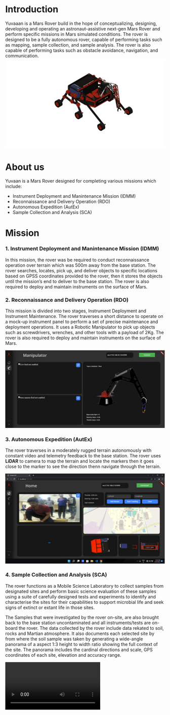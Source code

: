 # Introduction

<!-- []: # Title: Introduction
[]: # Date: 2019-01-01
[]: # Tags: introduction
[]: # Category: introduction
[]: # Slug: introduction -->

Yuvaaan is a Mars Rover build in the hope of conceptualizing, designing, developing and operating an astronaut-assistive next-gen Mars Rover and perform specific missions in Mars simulated conditions. The rover is designed to be a fully autonomous rover, capable of performing tasks such as mapping, sample collection, and sample analysis. The rover is also capable of performing tasks such as obstacle avoidance, navigation, and communication.
<img src="images\rover_arm_render.png">

<!-- <img src = "images\rover_arm_render.png"> -->

# About us

Yuvaan is a Mars Rover designed for completing various missions which include:

- Instrument Deployment and Manintenance Mission (IDMM)
- Reconnaissance and Delivery Operation (RDO)
- Autonomous Expedition (AutEx)
- Sample Collection and Analysis (SCA)
<!-- - Autonomous Object Localization -->

# Mission

### 1. <strong>Instrument Deployment and Manintenance Mission (IDMM) </strong>

In this mission, the rover was be required to conduct reconnaissance operation over terrain which was 500m away from the base station. The rover searches, locates, pick up, and deliver objects to specific locations based on GPSS coordinates provided to the rover, then it stores the objects until the mission’s end to deliver to the base station. The rover is also required to deploy and maintain instruments on the surface of Mars.

### 2. <strong>Reconnaissance and Delivery Operation (RDO) </strong>

This mission is divided into two stages, Instrument Deployment and Instrument Maintenance. The rover traverses a short distance to operate on a mock-up instrument panel to perform a set of precise maintenance and deployment operations. It uses a Robotic Manipulator to pick up objects such as screwdrivers, wrenches, and other tools with a payload of 2Kg. The rover is also required to deploy and maintain instruments on the surface of Mars.

<img src = "images\ARM_GUI.jpeg">

### 3. <strong>Autonomous Expedition (AutEx) </strong>

The rover traverses in a moderately rugged terrain autonomously with constant video and telemetry feedback to the base station. The rover uses <b>LiDAR</b> to camera to map the terrain and locate the markers then it goes close to the marker to see the direction thenn navigate through the terrain.

<img src = "images\auto_GUI.jpeg">

### 4. <strong>Sample Collection and Analysis (SCA) </strong>

The rover functions as a Mobile Science Laboratory to collect samples from designated sites and perform basic science evaluation of these samples using a suite of carefully designed tests and experiments to identify and characterise the sites for their capabilities to support microbial life and seek signs of extinct or extant life in those sites.

The Samples that were investigated by the rover on-site, are also brought back to the base station uncontaminated and all instruments/tests are on-board the rover. The data collected by the rover include data rekated to soil, rocks and Martian atmosphere. It also documents each selected site by from where the soil sample was taken by generating a wide-angle panorama of a aspect 1:3 height to width ratio showing the full context of the site. The panorama includes the cardinal directions and scale, GPS coordinates of each site, elevation and accuracy range.

<video src = "images\yuvaan-test-run.mp4" controls="controls" style="max-width: 720px;"></video>
